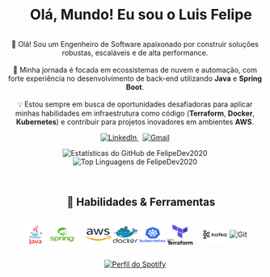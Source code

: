 <!-- Título Principal -->

<div id="user-content-toc">
<ul align="center">
<summary><h1 style="display: inline-block">Olá, Mundo! Eu sou o Luis Felipe</h1></summary>
</ul>
</div>

<!-- Apresentação -->

<p align="center">
👋 Olá! Sou um Engenheiro de Software apaixonado por construir soluções robustas, escaláveis e de alta performance.
<br><br>
🚀 Minha jornada é focada em ecossistemas de nuvem e automação, com forte experiência no desenvolvimento de back-end utilizando <b>Java</b> e <b>Spring Boot</b>.
<br><br>
💡 Estou sempre em busca de oportunidades desafiadoras para aplicar minhas habilidades em infraestrutura como código (<b>Terraform</b>, <b>Docker</b>, <b>Kubernetes</b>) e contribuir para projetos inovadores em ambientes <b>AWS</b>.
</p>

<!-- Links Sociais e Contato -->

<p align="center">
<a href="https://www.linkedin.com/in/luis-felipe-xavier-veloso/" target="_blank">
<img src="https://img.shields.io/badge/LinkedIn-0077B5?style=for-the-badge&logo=linkedin&logoColor=white" alt="LinkedIn">
</a>
&nbsp;
<a href="mailto:luisfelipexv20@gmail.com">
<img src="https://img.shields.io/badge/Gmail-D14836?style=for-the-badge&logo=gmail&logoColor=white" alt="Gmail">
</a>
</p>

<!-- Estatísticas do GitHub -->

<div align="center">
<img src="https://github-readme-stats.vercel.app/api?username=FelipeDev2020&show_icons=true&theme=tokyonight&hide_border=true&include_all_commits=true&count_private=true" alt="Estatísticas do GitHub de FelipeDev2020"/>
<br>
<img src="https://github-readme-stats.vercel.app/api/top-langs/?username=FelipeDev2020&layout=compact&langs_count=7&theme=tokyonight&hide_border=true" alt="Top Linguagens de FelipeDev2020"/>
</div>

<!-- Seção de Habilidades -->

<div id="user-content-toc" style="margin-top: 30px;">
<ul align="center">
<summary><h2 style="display: inline-block">🚀 Habilidades & Ferramentas</h2></summary>
</ul>
</div>

<!-- Ícones das Tecnologias -->

<p align="center">
<!-- Linguagens e Frameworks -->
<img align="center" alt="Java" height="40" width="50" src="https://raw.githubusercontent.com/devicons/devicon/master/icons/java/java-original-wordmark.svg">
<img align="center" alt="Spring" height="40" width="50" src="https://raw.githubusercontent.com/devicons/devicon/master/icons/spring/spring-original-wordmark.svg">
&nbsp;&nbsp;&nbsp;
<!-- Infraestrutura e DevOps -->
<img align="center" alt="AWS" height="40" width="50" src="https://raw.githubusercontent.com/devicons/devicon/master/icons/amazonwebservices/amazonwebservices-original-wordmark.svg">
<img align="center" alt="Docker" height="40" width="50" src="https://raw.githubusercontent.com/devicons/devicon/master/icons/docker/docker-original-wordmark.svg">
<img align="center" alt="Kubernetes" height="40" width="50" src="https://raw.githubusercontent.com/devicons/devicon/master/icons/kubernetes/kubernetes-plain-wordmark.svg">
<img align="center" alt="Terraform" height="40" width="50" src="https://raw.githubusercontent.com/devicons/devicon/master/icons/terraform/terraform-original-wordmark.svg">
&nbsp;&nbsp;&nbsp;
<!-- Mensageria e Ferramentas -->
<img align="center" alt="Kafka" height="40" width="50" src="https://raw.githubusercontent.com/devicons/devicon/master/icons/apachekafka/apachekafka-original-wordmark.svg">
<img align="center" alt="Git" height="40" width="50" src="https://cdn.jsdelivr.net/gh/devicons/devicon/icons/git/git-original.svg">
</p>

<!-- Spotify -->

<div align="center" style="margin-top: 30px;">
<a href="https://github.com/kittinan/spotify-github-profile">
<img src="https://spotify-github-profile.kittinanx.com/api/view?uid=31leflszwpws3o75jsltkbtlsodm&cover_image=true&theme=novatorem&show_offline=false&background_color=121212&interchange=false&bar_color=167ae3&bar_color_cover=false" alt="Perfil do Spotify">
</a>
</div>
